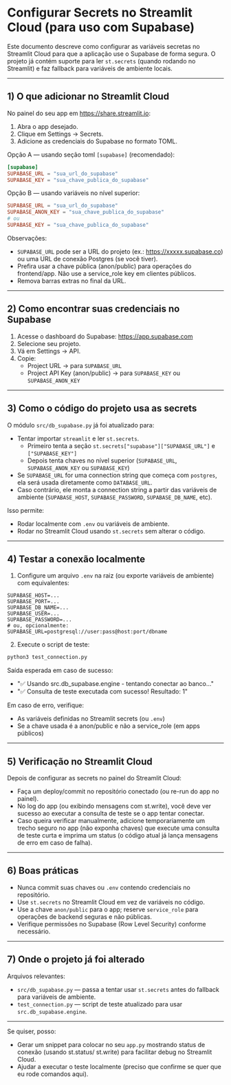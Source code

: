 # Configurar Secrets no Streamlit Cloud (para uso com Supabase)

Este documento descreve como configurar as variáveis secretas no Streamlit Cloud para que a aplicação use o Supabase de forma segura. O projeto já contém suporte para ler `st.secrets` (quando rodando no Streamlit) e faz fallback para variáveis de ambiente locais.

---

## 1) O que adicionar no Streamlit Cloud

No painel do seu app em https://share.streamlit.io:

1. Abra o app desejado.
2. Clique em Settings → Secrets.
3. Adicione as credenciais do Supabase no formato TOML.

Opção A — usando seção toml `[supabase]` (recomendado):
```toml
[supabase]
SUPABASE_URL = "sua_url_do_supabase"
SUPABASE_KEY = "sua_chave_publica_do_supabase"
```

Opção B — usando variáveis no nível superior:
```toml
SUPABASE_URL = "sua_url_do_supabase"
SUPABASE_ANON_KEY = "sua_chave_publica_do_supabase"
# ou
SUPABASE_KEY = "sua_chave_publica_do_supabase"
```

Observações:
- `SUPABASE_URL` pode ser a URL do projeto (ex.: https://xxxxx.supabase.co) ou uma URL de conexão Postgres (se você tiver).
- Prefira usar a chave pública (anon/public) para operações do frontend/app. Não use a service_role key em clientes públicos.
- Remova barras extras no final da URL.

---

## 2) Como encontrar suas credenciais no Supabase

1. Acesse o dashboard do Supabase: https://app.supabase.com
2. Selecione seu projeto.
3. Vá em Settings → API.
4. Copie:
   - Project URL → para `SUPABASE_URL`
   - Project API Key (anon/public) → para `SUPABASE_KEY` ou `SUPABASE_ANON_KEY`

---

## 3) Como o código do projeto usa as secrets

O módulo `src/db_supabase.py` já foi atualizado para:

- Tentar importar `streamlit` e ler `st.secrets`.
  - Primeiro tenta a seção `st.secrets["supabase"]["SUPABASE_URL"]` e `["SUPABASE_KEY"]`
  - Depois tenta chaves no nível superior (`SUPABASE_URL`, `SUPABASE_ANON_KEY` ou `SUPABASE_KEY`)
- Se `SUPABASE_URL` for uma connection string que começa com `postgres`, ela será usada diretamente como `DATABASE_URL`.
- Caso contrário, ele monta a connection string a partir das variáveis de ambiente (`SUPABASE_HOST`, `SUPABASE_PASSWORD`, `SUPABASE_DB_NAME`, etc).

Isso permite:
- Rodar localmente com `.env` ou variáveis de ambiente.
- Rodar no Streamlit Cloud usando `st.secrets` sem alterar o código.

---

## 4) Testar a conexão localmente

1. Configure um arquivo `.env` na raiz (ou exporte variáveis de ambiente) com equivalentes:
```
SUPABASE_HOST=...
SUPABASE_PORT=...
SUPABASE_DB_NAME=...
SUPABASE_USER=...
SUPABASE_PASSWORD=...
# ou, opcionalmente:
SUPABASE_URL=postgresql://user:pass@host:port/dbname
```

2. Execute o script de teste:
```bash
python3 test_connection.py
```

Saída esperada em caso de sucesso:
- "✅ Usando src.db_supabase.engine - tentando conectar ao banco..."
- "✅ Consulta de teste executada com sucesso! Resultado: 1"

Em caso de erro, verifique:
- As variáveis definidas no Streamlit secrets (ou `.env`)
- Se a chave usada é a anon/public e não a service_role (em apps públicos)

---

## 5) Verificação no Streamlit Cloud

Depois de configurar as secrets no painel do Streamlit Cloud:

- Faça um deploy/commit no repositório conectado (ou re-run do app no painel).
- No log do app (ou exibindo mensagens com st.write), você deve ver sucesso ao executar a consulta de teste se o app tentar conectar.
- Caso queira verificar manualmente, adicione temporariamente um trecho seguro no app (não exponha chaves) que execute uma consulta de teste curta e imprima um status (o código atual já lança mensagens de erro em caso de falha).

---

## 6) Boas práticas

- Nunca commit suas chaves ou `.env` contendo credenciais no repositório.
- Use `st.secrets` no Streamlit Cloud em vez de variáveis no código.
- Use a chave `anon/public` para o app; reserve `service_role` para operações de backend seguras e não públicas.
- Verifique permissões no Supabase (Row Level Security) conforme necessário.

---

## 7) Onde o projeto já foi alterado

Arquivos relevantes:
- `src/db_supabase.py` — passa a tentar usar `st.secrets` antes do fallback para variáveis de ambiente.
- `test_connection.py` — script de teste atualizado para usar `src.db_supabase.engine`.

---

Se quiser, posso:
- Gerar um snippet para colocar no seu `app.py` mostrando status de conexão (usando st.status/ st.write) para facilitar debug no Streamlit Cloud.
- Ajudar a executar o teste localmente (preciso que confirme se quer que eu rode comandos aqui).
